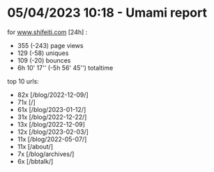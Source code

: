 # 05/04/2023 10:18 - Umami report
for www.shifeiti.com [24h] :

 - 355 (-243) page views
 - 129 (-58) uniques
 - 109 (-20) bounces
 - 6h 10' 17'' (-5h 56' 45'') totaltime


top 10 urls:
 - 82x [/blog/2022-12-09/]
 - 71x [/]
 - 61x [/blog/2023-01-12/]
 - 31x [/blog/2022-12-22/]
 - 13x [/blog/2022-12-09]
 - 12x [/blog/2023-02-03/]
 - 11x [/blog/2022-05-07/]
 - 11x [/about/]
 - 7x [/blog/archives/]
 - 6x [/bbtalk/]


